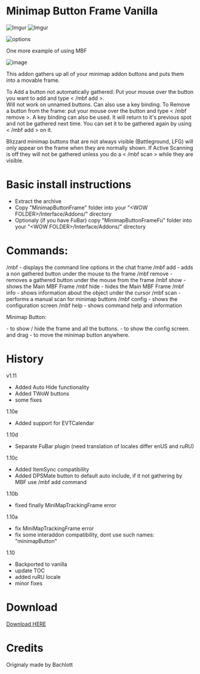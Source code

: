 # Minimap Button Frame Vanilla
 
 
 ![Imgur](http://i.imgur.com/Tkf3gaa.jpg) ![Imgur](http://i.imgur.com/Kn2r6R5.jpg)
 
![options](https://github.com/laytya/MinimapButtonFrame-vanilla/assets/20452393/6391d50c-c52d-4b37-bb5e-cd10a90d93e0)
 
 One more example of using MBF
 
 ![image](https://github.com/laytya/MinimapButtonFrame-vanilla/assets/20452393/3ceef591-8190-41db-8ed9-6d2d26a81230)

 
This addon gathers up all of your minimap addon buttons and puts them into a movable frame.

To Add a button not automatically gathered: Put your mouse over the button you want to add and type < /mbf add >.  
Will not work on unnamed buttons.  Can also use a key binding.
To Remove a button from the frame: put your mouse over the button and type < /mbf remove >.  A key binding can also be used.
It will return to it's previous spot and not be gathered next time.  You can set it to be gathered again by using < /mbf add > on it.

Blizzard minimap buttons that are not always visible (Battleground, LFG) will only appear on the frame when they are normally shown.
If Active Scanning is off they will not be gathered unless you do a < /mbf scan > while they are visible.


# Basic install instructions

- Extract the archive
- Copy "MinimapButtonFrame" folder into your "\<WOW FOLDER>/Interface/Addons/" directory
- Optionaly (if you have FuBar) copy "MinimapButtonFrameFu" folder into your "\<WOW FOLDER>/Interface/Addons/" directory  


# Commands:

   /mbf        - displays the command line options in the chat frame
   /mbf add    - adds a non gathered button under the mouse to the frame
   /mbf remove - removes a gathered button under the mouse from the frame
   /mbf show   - shows the Main MBF Frame
   /mbf hide   - hides the Main MBF Frame
   /mbf info   - shows information about the object under the cursor
   /mbf scan   - performs a manual scan for minimap buttons
   /mbf config - shows the configuration screen
   /mbf help   - shows command help and information

Minimap Button:

<Left-click>           - to show / hide the frame and all the buttons.
<Shift-click>          - to show the config screen.
<Right-click> and drag - to move the minimap button anywhere.


# History
v1.11

+ Added Auto Hide functionality
+ Added TWoW buttons
+ some fixes
  
1.10e

+ Added support for EVTCalendar

1.10d

+ Separate FuBar plugin (need translation of locales differ enUS and ruRU)

1.10c

+ Added ItemSync compatibility
+ Added DPSMate button to default auto include, if it not gathering by MBF use /mbf add command

1.10b

+ fixed finally MiniMapTrackingFrame error	

1.10a	

+ fix MiniMapTrackingFrame error
+ fix some interaddon compatibility, dont use such names:  "minimapButton"	

1.10

+ Backported to vanilla
+ update TOC
+ added ruRU locale
+ minor fixes
	
# Download
[Download HERE](https://github.com/laytya/MinimapButtonFrame-vanilla/releases/latest)


# Credits

Originaly made by Bachlott

